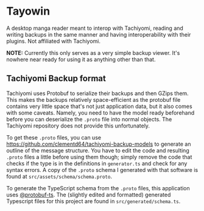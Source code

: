 # Tayowin

A desktop manga reader meant to interop with Tachiyomi, reading and writing backups in the same manner and having interoperability with their plugins. Not affiliated with Tachiyomi.

**NOTE:** Currently this only serves as a very simple backup viewer. It's nowhere near ready for using it as anything other than that.

## Tachiyomi Backup format

Tachiyomi uses Protobuf to serialize their backups and then GZips them. This makes the backups relatively space-efficient as the protobuf file contains very little space that's not just application data, but it also comes with some caveats. Namely, you need to have the model ready beforehand before you can deserialize the `.proto` file into normal objects. The Tachiyomi repository does not provide this unfortunately.

To get these `.proto` files, you can use https://github.com/clementd64/tachiyomi-backup-models to generate an outline of the message structure. You have to edit the code and resulting `.proto` files a little before using them though; simply remove the code that checks if the type is in the definitions in `generator.ts` and check for any syntax errors. A copy of the `.proto` schema I generated with that software is found at `src/assets/schema/schema.proto`.

To generate the TypeScript schema from the `.proto` files, this application uses [@protobuf-ts](https://github.com/timostamm/protobuf-ts). The (slightly edited and formatted) generated Typescript files for this project are found in `src/generated/schema.ts`.
